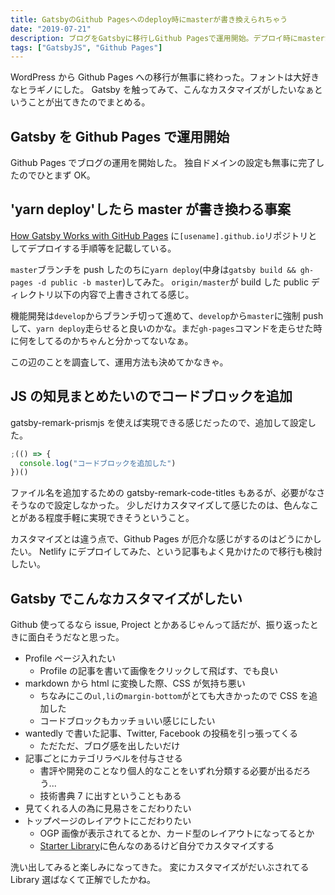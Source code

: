 ```yaml
---
title: GatsbyのGithub Pagesへのdeploy時にmasterが書き換えられちゃう
date: "2019-07-21"
description: ブログをGatsbyに移行しGithub Pagesで運用開始。デプロイ時にmasterが書き換えられちゃう。エンジニアだからコードブロック追加できるようにしたい。Gatsbyのカスタマイズってこんな感じかなと模索する。
tags: ["GatsbyJS", "Github Pages"]
---
```


WordPress から Github Pages への移行が無事に終わった。フォントは大好きなヒラギノにした。
Gatsby を触ってみて、こんなカスタマイズがしたいなぁということが出てきたのでまとめる。

## Gatsby を Github Pages で運用開始

Github Pages でブログの運用を開始した。
独自ドメインの設定も無事に完了したのでひとまず OK。

## 'yarn deploy'したら master が書き換わる事案

[How Gatsby Works with GitHub Pages](https://www.gatsbyjs.org/docs/how-gatsby-works-with-github-pages/#github-organization-or-user-page) に`[usename].github.io`リポジトリとしてデプロイする手順等を記載している。

`master`ブランチを push したのちに`yarn deploy`(中身は`gatsby build && gh-pages -d public -b master`)してみた。
`origin/master`が build した public ディレクトリ以下の内容で上書きされてる感じ。

機能開発は`develop`からブランチ切って進めて、`develop`から`master`に強制 push して、`yarn deploy`走らせると良いのかな。まだ`gh-pages`コマンドを走らせた時に何をしてるのかちゃんと分かってないなぁ。

この辺のことを調査して、運用方法も決めてかなきゃ。

## JS の知見まとめたいのでコードブロックを追加

gatsby-remark-prismjs を使えば実現できる感じだったので、追加して設定した。

```javascript
;(() => {
  console.log("コードブロックを追加した")
})()
```

ファイル名を追加するための gatsby-remark-code-titles もあるが、必要がなさそうなので設定しなかった。
少しだけカスタマイズして感じたのは、色んなことがある程度手軽に実現できそうということ。

カスタマイズとは違う点で、Github Pages が厄介な感じがするのはどうにかしたい。
Netlify にデプロイしてみた、という記事もよく見かけたので移行も検討したい。

## Gatsby でこんなカスタマイズがしたい

Github 使ってるなら issue, Project とかあるじゃんって話だが、振り返ったときに面白そうだなと思った。

- Profile ページ入れたい
  - Profile の記事を書いて画像をクリックして飛ばす、でも良い
- markdown から html に変換した際、CSS が気持ち悪い
  - ちなみにこの`ul,li`の`margin-bottom`がとても大きかったので CSS を追加した
  - コードブロックもカッチョいい感じにしたい
- wantedly で書いた記事、Twitter, Facebook の投稿を引っ張ってくる
  - ただただ、ブログ感を出したいだけ
- 記事ごとにカテゴリラベルを付与させる
  - 書評や開発のことなり個人的なことをいずれ分類する必要が出るだろう...
  - 技術書典 7 に出すということもある
- 見てくれる人の為に見易さをこだわりたい
- トップページのレイアウトにこだわりたい
  - OGP 画像が表示されてるとか、カード型のレイアウトになってるとか
  - [Starter Library](https://www.gatsbyjs.org/starters/?v=2)に色んなのあるけど自分でカスタマイズする

洗い出してみると楽しみになってきた。
変にカスタマイズがだいぶされてる Library 選ばなくて正解でしたかね。
